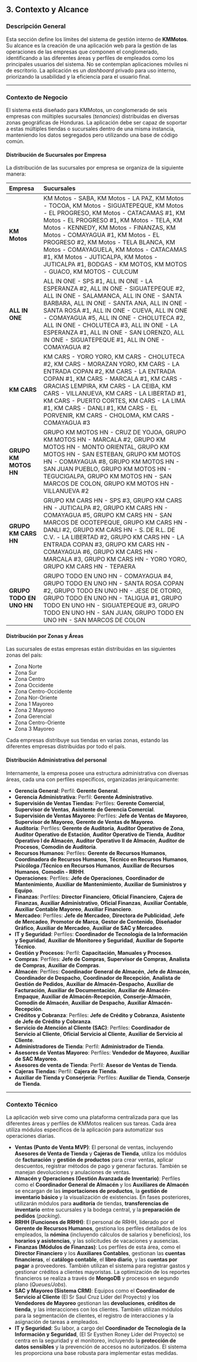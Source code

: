 ## 3. Contexto y Alcance

### Descripción General

Esta sección define los límites del sistema de gestión interno de **KMMotos**. Su alcance es la creación de una aplicación web para la gestión de las operaciones de las empresas que componen el conglomerado, identificando a las diferentes áreas y perfiles de empleados como los principales usuarios del sistema. No se contemplan aplicaciones móviles ni de escritorio. La aplicación es un _dashboard_ privado para uso interno, priorizando la usabilidad y la eficiencia para el usuario final.

---

### Contexto de Negocio

El sistema está diseñado para KMMotos, un conglomerado de seis empresas con múltiples sucursales (_tenancies_) distribuidas en diversas zonas geográficas de Honduras. La aplicación debe ser capaz de soportar a estas múltiples tiendas o sucursales dentro de una misma instancia, manteniendo los datos segregados pero utilizando una base de código común.

#### Distribución de Sucursales por Empresa

La distribución de las sucursales por empresa se organiza de la siguiente manera:

| Empresa                  | Sucursales                                                                                                                                                                                                                                                                                                                                                                                                                                              |
| :----------------------- | :------------------------------------------------------------------------------------------------------------------------------------------------------------------------------------------------------------------------------------------------------------------------------------------------------------------------------------------------------------------------------------------------------------------------------------------------------ |
| **KM Motos**             | KM Motos - SABA, KM Motos - LA PAZ, KM Motos - TOCOA, KM Motos - SIGUATEPEQUE, KM Motos - EL PROGRESO, KM Motos - CATACAMAS #1, KM Motos - EL PROGRESO #1, KM Motos - TELA, KM Motos - KENNEDY, KM Motos - FINANZAS, KM Motos - COMAYAGUA #1, KM Motos - EL PROGRESO #2, KM Motos - TELA BLANCA, KM Motos - COMAYAGUELA, KM Motos - CATACAMAS #1, KM Motos - JUTICALPA, KM Motos - JUTICALPA #1, BODGAS - KM MOTOS, KM MOTOS - GUACO, KM MOTOS - CULCUM |
| **ALL IN ONE**           | ALL IN ONE - SPS #1, ALL IN ONE - LA ESPERANZA #2, ALL IN ONE - SIGUATEPEQUE #2, ALL IN ONE - SALAMANCA, ALL IN ONE - SANTA BARBARA, ALL IN ONE - SANTA ANA, ALL IN ONE - SANTA ROSA #1, ALL IN ONE - CUEVA, ALL IN ONE - COMAYAGUA #5, ALL IN ONE - CHOLUTECA #2, ALL IN ONE - CHOLUTECA #3, ALL IN ONE - LA ESPERANZA #1, ALL IN ONE - SAN LORENZO, ALL IN ONE - SIGUATEPEQUE #1, ALL IN ONE - COMAYAGUA #2                                           |
| **KM CARS**              | KM CARS - YORO YORO, KM CARS - CHOLUTECA #2, KM CARS - MORAZAN YORO, KM CARS - LA ENTRADA COPAN #2, KM CARS - LA ENTRADA COPAN #1, KM CARS - MARCALA #1, KM CARS - GRACIAS LEMPIRA, KM CARS - LA CEIBA, KM CARS - VILLANUEVA, KM CARS - LA LIBERTAD #1, KM CARS - PUERTO CORTES, KM CARS - LA LIMA #1, KM CARS - DANLI #1, KM CARS - EL PORVENIR, KM CARS - CHOLOMA, KM CARS - COMAYAGUA #3                                                             |
| **GRUPO KM MOTOS HN**    | GRUPO KM MOTOS HN - CRUZ DE YOJOA, GRUPO KM MOTOS HN - MARCALA #2, GRUPO KM MOTOS HN - MONTO ORIENTAL, GRUPO KM MOTOS HN - SAN ESTEBAN, GRUPO KM MOTOS HN - COMAYAGUA #8, GRUPO KM MOTOS HN - SAN JUAN PUEBLO, GRUPO KM MOTOS HN - TEGUCIGALPA, GRUPO KM MOTOS HN - SAN MARCOS DE COLON, GRUPO KM MOTOS HN - VILLANUEVA #2                                                                                                                              |
| **GRUPO KM CARS HN**     | GRUPO KM CARS HN - SPS #3, GRUPO KM CARS HN - JUTICALPA #2, GRUPO KM CARS HN - COMAYAGUA #5, GRUPO KM CARS HN - SAN MARCOS DE OCOTEPEQUE, GRUPO KM CARS HN - DANLI #2, GRUPO KM CARS HN - S. DE R.L. DE C.V. - LA LIBERTAD #2, GRUPO KM CARS HN - LA ENTRADA COPAN #3, GRUPO KM CARS HN - COMAYAGUA #6, GRUPO KM CARS HN - MARCALA #3, GRUPO KM CARS HN - YORO YORO, GRUPO KM CARS HN - TEPAERA                                                         |
| **GRUPO TODO EN UNO HN** | GRUPO TODO EN UNO HN - COMAYAGUA #4, GRUPO TODO EN UNO HN - SANTA ROSA COPAN #2, GRUPO TODO EN UNO HN - JESE DE OTORO, GRUPO TODO EN UNO HN - TALIGUA #1, GRUPO TODO EN UNO HN - SIGUATEPEQUE #3, GRUPO TODO EN UNO HN - SAN JUAN, GRUPO TODO EN UNO HN - SAN MARCOS DE COLON                                                                                                                                                                           |

#### Distribución por Zonas y Áreas

Las sucursales de estas empresas están distribuidas en las siguientes zonas del país:

- Zona Norte
- Zona Sur
- Zona Centro
- Zona Occidente
- Zona Centro-Occidente
- Zona Nor-Oriente
- Zona 1 Mayoreo
- Zona 2 Mayoreo
- Zona Gerencial
- Zona Centro-Oriente
- Zona 3 Mayoreo

Cada empresas distribuye sus tiendas en varias zonas, estando las diferentes empresas distribuidas por todo el país.

#### Distribución Administrativa del personal

Internamente, la empresa posee una estructura administrativa con diversas áreas, cada una con perfiles específicos, organizadas jerárquicamente:

- **Gerencia General**: Perfil: **Gerente General**.
- **Gerencia Administrativa**: Perfil: **Gerente Administrativo**.
- **Supervisión de Ventas Tiendas**: Perfiles: **Gerente Comercial**, **Supervisor de Ventas**, **Asistente de Gerencia Comercial**.
- **Supervisión de Ventas Mayoreo**: Perfiles: **Jefe de Ventas de Mayoreo**, **Supervisor de Mayoreo**, **Gerente de Ventas de Mayoreo**.
- **Auditoría**: Perfiles: **Gerente de Auditoría**, **Auditor Operativo de Zona**, **Auditor Operativo de Estación**, **Auditor Operativo de Tienda**, **Auditor Operativo I de Almacén**, **Auditor Operativo II de Almacén**, **Auditor de Procesos**, **Comodín de Auditoría**.
- **Recursos Humanos**: Perfiles: **Gerente de Recursos Humanos**, **Coordinadora de Recursos Humanos**, **Técnico en Recursos Humanos**, **Psicóloga /Técnico en Recursos Humanos**, **Auxiliar de Recursos Humanos**, **Comodín - RRHH**.
- **Operaciones**: Perfiles: **Jefe de Operaciones**, **Coordinador de Mantenimiento**, **Auxiliar de Mantenimiento**, **Auxiliar de Suministros y Equipo**.
- **Finanzas**: Perfiles: **Director Financiero**, **Oficial Financiero**, **Cajera de Finanzas**, **Auxiliar Administrativo**, **Oficial Finanzas**, **Auxiliar Contable**, **Auxiliar Contable Mayoreo**, **Auxiliar Financiero**.
- **Mercadeo**: Perfiles: **Jefe de Mercadeo**, **Directora de Publicidad**, **Jefe de Mercadeo**, **Promotor de Marca**, **Gestor de Contenido**, **Diseñador Gráfico**, **Auxiliar de Mercadeo**, **Auxiliar de SAC y Mercadeo**.
- **IT y Seguridad**: Perfiles: **Coordinador de Tecnología de la Información y Seguridad**, **Auxiliar de Monitoreo y Seguridad**, **Auxiliar de Soporte Técnico**.
- **Gestión y Procesos**: Perfil: **Capacitación, Manuales y Procesos**.
- **Compras**: Perfiles: **Jefe de Compras**, **Supervisor de Compras**, **Analista de Compras**, **Auxiliar de Compras**.
- **Almacén**: Perfiles: **Coordinador General de Almacén**, **Jefe de Almacén**, **Coordinador de Despacho**, **Coordinador de Recepción**, **Analista de Gestión de Pedidos**, **Auxiliar de Almacén-Despacho**, **Auxiliar de Facturación**, **Auxiliar de Documentación**, **Auxiliar de Almacén-Empaque**, **Auxiliar de Almacén-Recepción**, **Conserje-Almacén**, **Comodín de Almacén**, **Auxiliar de Despacho**, **Auxiliar Almacén-Recepción**.
- **Créditos y Cobranza**: Perfiles: **Jefe de Crédito y Cobranza**, **Asistente de Jefe de Crédito y Cobranza**.
- **Servicio de Atención al Cliente (SAC)**: Perfiles: **Coordinador de Servicio al Cliente**, **Oficial Servicio al Cliente**, **Auxiliar de Servicio al Cliente**.
- **Administradores de Tienda**: Perfil: **Administrador de Tienda**.
- **Asesores de Ventas Mayoreo**: Perfiles: **Vendedor de Mayoreo**, **Auxiliar de SAC Mayoreo**.
- **Asesores de venta de Tienda**: Perfil: **Asesor de Ventas de Tienda**.
- **Cajeras Tiendas**: Perfil: **Cajera de Tienda**.
- **Auxiliar de Tienda y Conserjería**: Perfiles: **Auxiliar de Tienda**, **Conserje de Tienda**.

---

### Contexto Técnico

La aplicación web sirve como una plataforma centralizada para que las diferentes áreas y perfiles de KMMotos realicen sus tareas. Cada área utiliza módulos específicos de la aplicación para automatizar sus operaciones diarias.

- **Ventas (Punto de Venta MVP)**: El personal de ventas, incluyendo **Asesores de Venta de Tienda** y **Cajeras de Tienda**, utiliza los módulos de **facturación** y **gestión de productos** para crear ventas, aplicar descuentos, registrar métodos de pago y generar facturas. También se manejan devoluciones y anulaciones de ventas.
- **Almacén y Operaciones (Gestión Avanzada de Inventario)**: Perfiles como el **Coordinador General de Almacén** y los **Auxiliares de Almacén** se encargan de las **importaciones de productos**, la **gestión de inventario básico** y la visualización de existencias. En fases posteriores, utilizarán módulos para **auditoría** de tiendas, **transferencias de inventario** entre sucursales y la bodega central, y la **preparación de pedidos** (_packing_).
- **RRHH (Funciones de RRHH)**: El personal de RRHH, liderado por el **Gerente de Recursos Humanos**, gestiona los perfiles detallados de los empleados, la **nómina** (incluyendo cálculos de salarios y beneficios), los **horarios y asistencias**, y las solicitudes de vacaciones y ausencias.
- **Finanzas (Módulos de Finanzas)**: Los perfiles de esta área, como el **Director Financiero** y los **Auxiliares Contables**, gestionan las **cuentas financieras**, el **catálogo contable**, el **libro diario**, y las **cuentas por pagar** a proveedores. También utilizan el sistema para registrar gastos y gestionar créditos a clientes mayoristas. La optimización de los reportes financieros se realiza a través de **MongoDB** y procesos en segundo plano (_Queues/Jobs_).
- **SAC y Mayoreo (Sistema CRM)**: Equipos como el **Coordinador de Servicio al Cliente** (El Sr Saul Cruz Lider del Proyecto) y los **Vendedores de Mayoreo** gestionan las **devoluciones**, **créditos de tienda**, y las interacciones con los clientes. También utilizan módulos para la segmentación de clientes, el registro de interacciones y la asignación de tareas a empleados.
- **IT y Seguridad**: Su labor, a cargo del **Coordinador de Tecnología de la Información y Seguridad**, (El Sr Eysthen Roney Lider del Proyecto) se centra en la seguridad y el monitoreo, incluyendo la **protección de datos sensibles** y la prevención de accesos no autorizados. El sistema les proporciona una base robusta para implementar estas medidas.
